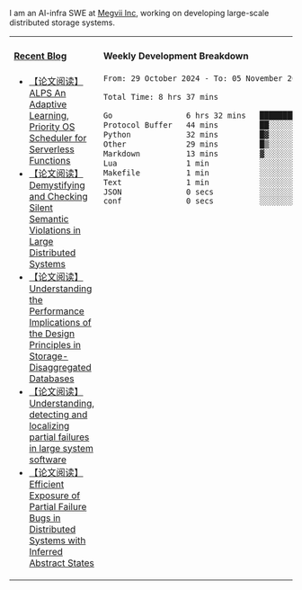 I am an AI-infra SWE at [Megvii Inc](https://en.megvii.com/), working on developing large-scale distributed storage systems.

<table width="960px">
<tr>
<td valign="top" width="50%">

#### <a href="https://www.kongjun18.me" target="_blank">Recent Blog</a>

<!-- BLOG-POST-LIST:START -->
- [【论文阅读】ALPS An Adaptive Learning, Priority OS Scheduler for Serverless Functions](https://kongjun18.github.io/posts/alps-an-adaptive-learning-priority-os-scheduler-for-serverless-functions/)
- [【论文阅读】Demystifying and Checking Silent Semantic Violations in Large Distributed Systems](https://kongjun18.github.io/posts/demystifying-and-checking-silent-semantic-violations-in-large-distributed-systems/)
- [【论文阅读】Understanding the Performance Implications of the Design Principles in Storage-Disaggregated Databases](https://kongjun18.github.io/posts/understanding-the-performance-implications-of-the-design-principles-in-storage-disaggregated-databases/)
- [【论文阅读】Understanding, detecting and localizing partial failures in large system software](https://kongjun18.github.io/posts/understanding-detecting-and-localizing-partial-failures-in-large-system-software/)
- [【论文阅读】Efficient Exposure of Partial Failure Bugs in Distributed Systems with Inferred Abstract States](https://kongjun18.github.io/posts/efficient-exposure-of-partial-failure-bugs-in-distributed-systems-with-inferred-abstract-states/)
<!-- BLOG-POST-LIST:END -->

</td>
<td valign="top" width="50%">

#### Weekly Development Breakdown

<!--START_SECTION:waka-->

```txt
From: 29 October 2024 - To: 05 November 2024

Total Time: 8 hrs 37 mins

Go                6 hrs 32 mins   ███████████████████░░░░░░   75.88 %
Protocol Buffer   44 mins         ██░░░░░░░░░░░░░░░░░░░░░░░   08.52 %
Python            32 mins         █▓░░░░░░░░░░░░░░░░░░░░░░░   06.32 %
Other             29 mins         █▒░░░░░░░░░░░░░░░░░░░░░░░   05.67 %
Markdown          13 mins         ▓░░░░░░░░░░░░░░░░░░░░░░░░   02.67 %
Lua               1 min           ░░░░░░░░░░░░░░░░░░░░░░░░░   00.31 %
Makefile          1 min           ░░░░░░░░░░░░░░░░░░░░░░░░░   00.21 %
Text              1 min           ░░░░░░░░░░░░░░░░░░░░░░░░░   00.21 %
JSON              0 secs          ░░░░░░░░░░░░░░░░░░░░░░░░░   00.18 %
conf              0 secs          ░░░░░░░░░░░░░░░░░░░░░░░░░   00.02 %
```

<!--END_SECTION:waka-->
</td>
</tr>

</table>
